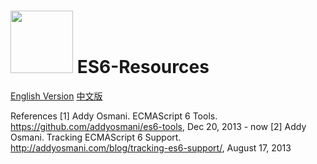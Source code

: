 # <img src="http://i.imgur.com/yy1sACZ.png" width="100px"/> ES6-Resources

[English Version](https://github.com/lenville/es6-resources/blob/master/en-US.md)
[中文版](https://github.com/lenville/es6-resources/blob/master/zh-Hans.md)

References
[1] Addy Osmani. ECMAScript 6 Tools. https://github.com/addyosmani/es6-tools, Dec 20, 2013 - now
[2] Addy Osmani. Tracking ECMAScript 6 Support. http://addyosmani.com/blog/tracking-es6-support/, August 17, 2013
